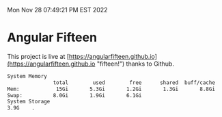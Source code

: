 Mon Nov 28 07:49:21 PM EST 2022

# Angular Fifteen


This project is live at [https://angularfifteen.github.io](https://angularfifteen.github.io "fifteen!") thanks to Github.

```bash
System Memory
               total        used        free      shared  buff/cache   available
Mem:            15Gi       5.3Gi       1.2Gi       1.3Gi       8.8Gi       8.3Gi
Swap:          8.0Gi       1.9Gi       6.1Gi
System Storage
3.9G	.
```
